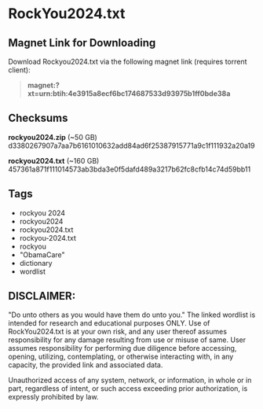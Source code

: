 
# RockYou2024.txt

## Magnet Link for Downloading
Download Rockyou2024.txt via the following magnet link (requires torrent client): 

> **magnet:?xt=urn:btih:4e3915a8ecf6bc174687533d93975b1ff0bde38a**
 
## Checksums
**rockyou2024.zip** (~50 GB) d3380267907a7aa7b6161010632add84ad6f25387915771a9c1f111932a20a19

**rockyou2024.txt** (~160 GB) 457361a871f111014573ab3bda3e0f5dafd489a3217b62fc8cfb14c74d59bb11

## Tags
- rockyou 2024
- rockyou2024
- rockyou2024.txt
- rockyou-2024.txt
- rockyou
- "ObamaCare"
- dictionary
- wordlist

## DISCLAIMER:
"Do unto others as you would have them do unto you."
The linked wordlist is intended for research and educational purposes ONLY.
Use of RockYou2024.txt is at your own risk, and any user thereof assumes responsibility
for any damage resulting from use or misuse of same. User assumes responsibility
for performing due diligence before accessing, opening, utilizing, contemplating,
or otherwise interacting with, in any capacity, the provided link and associated data.

Unauthorized access of any system, network, or information, in whole or in part, 
regardless of intent, or such access exceeding prior authorization, is expressly prohibited by law.


